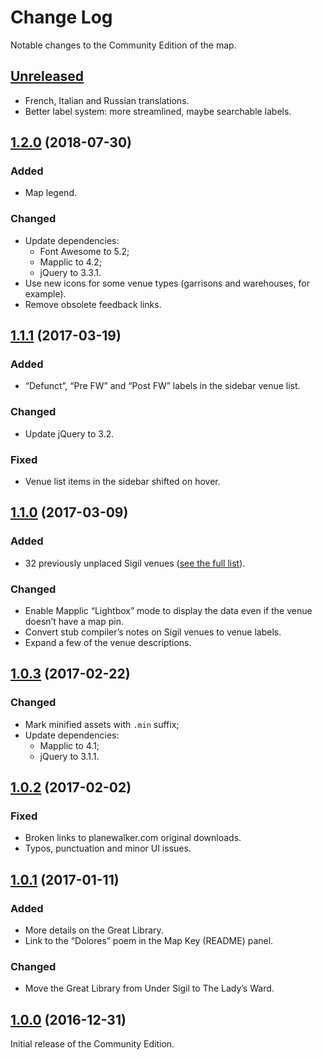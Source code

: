 # Change Log

Notable changes to the Community Edition of the map.

## [Unreleased]

* French, Italian and Russian translations.
* Better label system: more streamlined, maybe searchable labels.

## [1.2.0] \(2018-07-30\)

### Added

* Map legend.

### Changed

* Update dependencies:
    * Font Awesome to 5.2;
    * Mapplic to 4.2;
    * jQuery to 3.3.1.
* Use new icons for some venue types (garrisons and warehouses, for example).
* Remove obsolete feedback links.

## [1.1.1] \(2017-03-19\)

### Added

* “Defunct”, “Pre FW” and “Post FW” labels in the sidebar venue list.

### Changed

* Update jQuery to 3.2.

### Fixed

* Venue list items in the sidebar shifted on hover.

## [1.1.0] \(2017-03-09\)

### Added

* 32 previously unplaced Sigil venues ([see the full list](extras/venues_unplaced.csv)).

### Changed

* Enable Mapplic “Lightbox” mode to display the data even if the venue doesn’t have a map pin.
* Convert stub compiler’s notes on Sigil venues to venue labels.
* Expand a few of the venue descriptions.

## [1.0.3] \(2017-02-22\)

### Changed

* Mark minified assets with `.min` suffix;
* Update dependencies:
    * Mapplic to 4.1;
    * jQuery to 3.1.1.

## [1.0.2] \(2017-02-02\)

### Fixed

* Broken links to planewalker.com original downloads.
* Typos, punctuation and minor UI issues.

## [1.0.1] \(2017-01-11\)

### Added

* More details on the Great Library.  
* Link to the “Dolores” poem in the Map Key (README) panel.

### Changed

* Move the Great Library from Under Sigil to The Lady’s Ward.

## [1.0.0] \(2016-12-31\)

Initial release of the Community Edition.

[Unreleased]: https://github.com/amargon/city-of-doors/compare/v1.2.0...master
[1.2.0]: https://github.com/amargon/city-of-doors/releases/tag/v1.1.1
[1.1.1]: https://github.com/amargon/city-of-doors/releases/tag/v1.1.1
[1.1.0]: https://github.com/amargon/city-of-doors/releases/tag/v1.1.0
[1.0.3]: https://github.com/amargon/city-of-doors/releases/tag/v1.0.3
[1.0.2]: https://github.com/amargon/city-of-doors/releases/tag/v1.0.2
[1.0.1]: https://github.com/amargon/city-of-doors/releases/tag/v1.0.1
[1.0.0]: https://github.com/amargon/city-of-doors/releases/tag/v1.0
